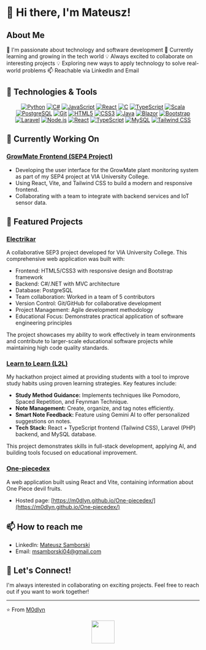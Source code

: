 # 👋 Hi there, I'm  Mateusz!

## About Me 
🚀 I'm passionate about technology and software development
🌱 Currently learning and growing in the tech world
💡 Always excited to collaborate on interesting projects
💡 Exploring new ways to apply technology to solve real-world problems
📫 Reachable via LinkedIn and Email

## 🔧 Technologies & Tools
<div align="center">
  
[![Python](https://img.shields.io/badge/Python-14354C?style=for-the-badge&logo=python&logoColor=white)](https://www.python.org)
[![C#](https://img.shields.io/badge/C%23-239120?style=for-the-badge&logo=c-sharp&logoColor=white)](https://dotnet.microsoft.com/languages/csharp)
[![JavaScript](https://img.shields.io/badge/JavaScript-F7DF1E?style=for-the-badge&logo=javascript&logoColor=black)](https://developer.mozilla.org/en-US/docs/Web/JavaScript)
[![React](https://img.shields.io/badge/React-20232A?style=for-the-badge&logo=react&logoColor=61DAFB)](https://reactjs.org)
[![C](https://img.shields.io/badge/C-00599C?style=for-the-badge&logo=c&logoColor=white)](https://en.wikipedia.org/wiki/C_(programming_language))
[![TypeScript](https://img.shields.io/badge/TypeScript-007ACC?style=for-the-badge&logo=typescript&logoColor=white)](https://www.typescriptlang.org)
[![Scala](https://img.shields.io/badge/Scala-DC322F?style=for-the-badge&logo=scala&logoColor=white)](https://www.scala-lang.org)
[![PostgreSQL](https://img.shields.io/badge/PostgreSQL-316192?style=for-the-badge&logo=postgresql&logoColor=white)](https://www.postgresql.org)
[![Git](https://img.shields.io/badge/Git-F05032?style=for-the-badge&logo=git&logoColor=white)](https://git-scm.com)
[![HTML5](https://img.shields.io/badge/HTML5-E34F26?style=for-the-badge&logo=html5&logoColor=white)](https://developer.mozilla.org/en-US/docs/Web/HTML)
[![CSS3](https://img.shields.io/badge/CSS3-1572B6?style=for-the-badge&logo=css3&logoColor=white)](https://developer.mozilla.org/en-US/docs/Web/CSS)
[![Java](https://img.shields.io/badge/Java-ED8B00?style=for-the-badge&logo=openjdk&logoColor=white)](https://www.java.com)
[![Blazor](https://img.shields.io/badge/Blazor-007ACC?style=for-the-badge&logo=blazor&logoColor=white)](https://dotnet.microsoft.com/languages/blazor)
[![Bootstrap](https://img.shields.io/badge/Bootstrap-563D7C?style=for-the-badge&logo=bootstrap&logoColor=white)](https://getbootstrap.com)
[![Laravel](https://img.shields.io/badge/Laravel-FF2D20?style=for-the-badge&logo=laravel&logoColor=white)](https://laravel.com)
[![Node.js](https://img.shields.io/badge/Node.js-339933?style=for-the-badge&logo=node.js&logoColor=white)](https://nodejs.org)
[![React](https://img.shields.io/badge/React-20232A?style=for-the-badge&logo=react&logoColor=61DAFB)](https://reactjs.org)
[![TypeScript](https://img.shields.io/badge/TypeScript-007ACC?style=for-the-badge&logo=typescript&logoColor=white)](https://www.typescriptlang.org)
[![MySQL](https://img.shields.io/badge/MySQL-007ACC?style=for-the-badge&logo=mysql&logoColor=white)](https://www.mysql.com)
[![Tailwind CSS](https://img.shields.io/badge/Tailwind%20CSS-38B2AC?style=for-the-badge&logo=tailwindcss&logoColor=white)](https://tailwindcss.com)
</div>

## 🌱 Currently Working On
### [GrowMate Frontend (SEP4 Project)](https://github.com/SEP4-2025/frontend-sep4)
- Developing the user interface for the GrowMate plant monitoring system as part of my SEP4 project at VIA University College.
- Using React, Vite, and Tailwind CSS to build a modern and responsive frontend.
- Collaborating with a team to integrate with backend services and IoT sensor data.

## 🌟 Featured Projects
### [Electrikar](https://github.com/PlamenMichev/electrikar)
A collaborative SEP3 project developed for VIA University College. This comprehensive web application was built with:
- Frontend: HTML5/CSS3 with responsive design and Bootstrap framework
- Backend: C#/.NET with MVC architecture
- Database: PostgreSQL
- Team collaboration: Worked in a team of 5 contributors
- Version Control: Git/GitHub for collaborative development
- Project Management: Agile development methodology
- Educational Focus: Demonstrates practical application of software engineering principles

The project showcases my ability to work effectively in team environments and contribute to larger-scale educational software projects while maintaining high code quality standards.

### [Learn to Learn (L2L)](https://github.com/M0dlyn/Learn2Learn)
My hackathon project aimed at providing students with a tool to improve study habits using proven learning strategies. Key features include:
- **Study Method Guidance:** Implements techniques like Pomodoro, Spaced Repetition, and Feynman Technique.
- **Note Management:** Create, organize, and tag notes efficiently.
- **Smart Note Feedback:** Feature using Gemini AI to offer personalized suggestions on notes.
- **Tech Stack:** React + TypeScript frontend (Tailwind CSS), Laravel (PHP) backend, and MySQL database.

This project demonstrates skills in full-stack development, applying AI, and building tools focused on educational improvement.

### [One-piecedex](https://github.com/M0dlyn/One-piecedex)
A web application built using React and Vite, containing information about One Piece devil fruits. 
- Hosted page: [https://m0dlyn.github.io/One-piecedex/](https://m0dlyn.github.io/One-piecedex/)

## 📫 How to reach me
- LinkedIn: [Mateusz Samborski](https://www.linkedin.com/in/mateusz-samborski-a5493b289)
- Email: msamborski04@gmail.com

## 🤝 Let's Connect!
I'm always interested in collaborating on exciting projects. Feel free to reach out if you want to work together!

---
⭐️ From [M0dlyn](https://github.com/M0dlyn)

<div align="center">
  <img height="60" src="https://user-images.githubusercontent.com/85019514/202857334-f4c1c7cb-da3c-428b-8867-3bf1baf3077c.gif"/>
</div>
